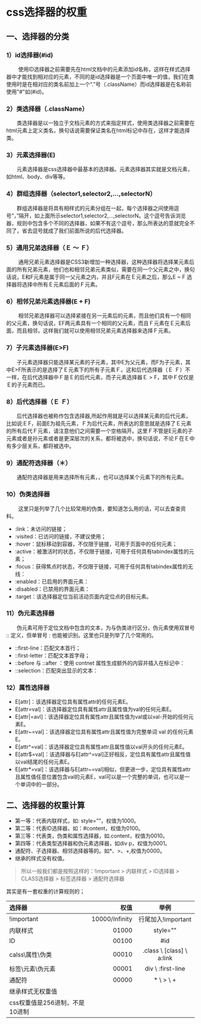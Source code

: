 # css选择器的权重

## 一、选择器的分类

###  **1）id选择器(#id)**

&emsp;&emsp; 使用ID选择器之前需要先在html文档中的元素添加id名称，这样在样式选择器中才能找到相对应的元素，不同的是id选择器是一个页面中唯一的值，我们在类使用时是在相对应的类名前加上一个“.”号（.className）而id选择器是在名称前使用"#"如(#id)。

### **2）类选择器（.className）**
&emsp;&emsp;类选择器是以一独立于文档元素的方式来指定样式，使用类选择器之前需要在html元素上定义类名，换句话说需要保证类名在html标记中存在，这样才能选择类。

###    **3）元素选择器(E)**
&emsp;&emsp;元素选择器是css选择器中最基本的选择器。元素选择器其实就是文档元素，如html、body、div等等。

###     **4）群组选择器（selector1,selector2,...,selectorN）**
&emsp;&emsp;群组选择器是将具有相样式的元素分组在一起，每个选择器之间使用逗号“，”隔开，如上面所示selector1,selector2,...,selectorN。这个逗号告诉浏览器，规则中包含多个不同的选择器，如果不有这个逗号，那么所表达的意就完全不同了，省去逗号就成了我们前面所说的后代选择器。

### 5）**通用兄弟选择器（Ｅ 〜 Ｆ）**
&emsp;&emsp; 通用兄弟元素选择器是CSS3新增加一种选择器，这种选择器将选择某元素后面的所有兄弟元素，他们也和相邻兄弟元素类似，需要在同一个父元素之中，换句话说，E和F元素是属于同一父元素之内，并且F元素在Ｅ元素之后，那么E ~ F 选择器将选择中所有Ｅ元素后面的Ｆ元素。

### **6）相邻兄弟元素选择器(E + F)**
&emsp;&emsp;  相邻兄弟选择器可以选择紧接在另一元素后的元素，而且他们具有一个相同的父元素，换句话说，EF两元素具有一个相同的父元素，而且Ｆ元素在Ｅ元素后面，而且相邻，这样我们就可以使用相邻兄弟元素选择器来选择Ｆ元素。

### **7）子元素选择器(E>F)**
&emsp;&emsp;子元素选择器只能选择某元素的子元素，其中E为父元素，而F为子元素，其中E>F所表示的是选择了Ｅ元素下的所有子元素Ｆ。这和后代选择器（Ｅ Ｆ）不一样，在后代选择器中Ｆ是Ｅ的后代元素，而子元素选择器Ｅ > F，其中Ｆ仅仅是Ｅ的子元素而已。

### **8）后代选择器（Ｅ Ｆ）**
&emsp;&emsp;后代选择器也被称作包含选择器,所起作用就是可以选择某元素的后代元素，比如说:E F，前面E为祖先元素，Ｆ为后代元素，所表达的意思就是选择了Ｅ元素的所有后代Ｆ元素，请注意他们之间需要一个空格隔开。这里Ｆ不管是E元素的子元素或者是孙元素或者是更深层次的关系，都将被选中，换句话说，不论Ｆ在Ｅ中有多少层关系，都将被选中。

### **9）通配符选择器（＊）**
&emsp;&emsp;通配符选择器是用来选择所有元素，，也可以选择某个元素下的所有元素。

### **10）伪类选择器**
&emsp;&emsp; 这里只是列举了几个比较常用的伪类，要知道怎么用的话，可以去查查资料。
* :link：未访问的链接；
* :visited：已访问的链接，不建议使用；
* :hover：鼠标移动到容器，不仅限于链接，可用于页面中的任何元素；
* :active：被激活时的状态，不仅限于链接，可用于任何具有tabindex属性的元素；
* :focus：获得焦点时状态，不仅限于链接，可用于任何具有tabindex属性的无线：
* :enabled：已启用的界面元素：
* :disabled：已禁用的界面元素：
* :target：该选择器定位当前活动页面内定位点的目标元素。

### **11）伪元素选择器**
 &emsp;&emsp;伪元素可用于定位文档中包含的文本，为与伪类进行区分，伪元素使用双冒号 :: 定义，但单冒号 : 也能被识别。这里也只是列举了几个常用的。
* ::first-line：匹配文本首行；
* ::first-letter：匹配文本首字母；
* ::before 与 ::after ：使用 contnet 属性生成额外的内容并插入在标记中：
* ::selection：匹配突出显示的文本：

### **12）属性选择器**
* E[attr]：该选择器定位具有属性attr的任何元素E。
* E[attr=val]：该选择器定位具有属性attr且属性值为val的任何元素E。
* E[attr|=avl]：该选择器定位具有属性attr且属性值为val或以val-开始的任何元素E。
* E[attr~=val]：该选择器定位具有属性attr且属性值为完整单词 val 的任何元素E。
* E[attr^=val]：该选择器定位具有属性attr且属性值以val开头的任何元素E。
* E[attr$=val]：该选择器与E[attr^=val]正好相反，定位具有属性attr且属性值以val结尾的任何元素E。
* E[attr*=val]：该选择器与E[attr~=val]相似，但更进一步，定位具有属性attr且属性值任意位置包含val的元素E，val可以是一个完整的单词，也可以是一个单词中的一部分。

 

## 二、选择器的权重计算

* 第一等：代表内联样式，如: style=””，权值为1000。
* 第二等：代表ID选择器，如：#content，权值为0100。
* 第三等：代表类，伪类和属性选择器，如.content，权值为0010。
* 第四等：代表类型选择器和伪元素选择器，如div p，权值为0001。
* 通配符、子选择器、相邻选择器等的。如*、>、+,权值为0000。
* 继承的样式没有权值。

> 所以一般我们都是按照这样的：!important > 内联样式 > ID选择器 > CLASS选择器 > 标签选择器 > 通配符选择器

其实是有一套权重的计算规则的；

| 选择器 | 权值 | 举例 |
| :-----| ----: | :----: | 
| !important | 10000/Infinity |行尾加入!important|
| 内联样式 | 01000 |style=""|
| ID | 00100 |#id|
| calss\属性\伪类 | 00010 |.class \ [class] \ a:link|
| 标签\元素\伪元素 | 00001 |div \ :first-line|
| 通配符 | 00000 |* \ > \ +|
| 继承样式无权重值|  ||
| css权重值是256进制，不是10进制 |  ||
